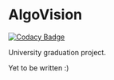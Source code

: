 # AlgoVision

[![Codacy Badge](https://api.codacy.com/project/badge/Grade/b45711d662c94a1fb6e5744e8082e3cb)](https://app.codacy.com/gh/EddieAmirbekian/AlgoVision?utm_source=github.com&utm_medium=referral&utm_content=EddieAmirbekian/AlgoVision&utm_campaign=Badge_Grade_Settings)

University graduation project.

Yet to be written :)

